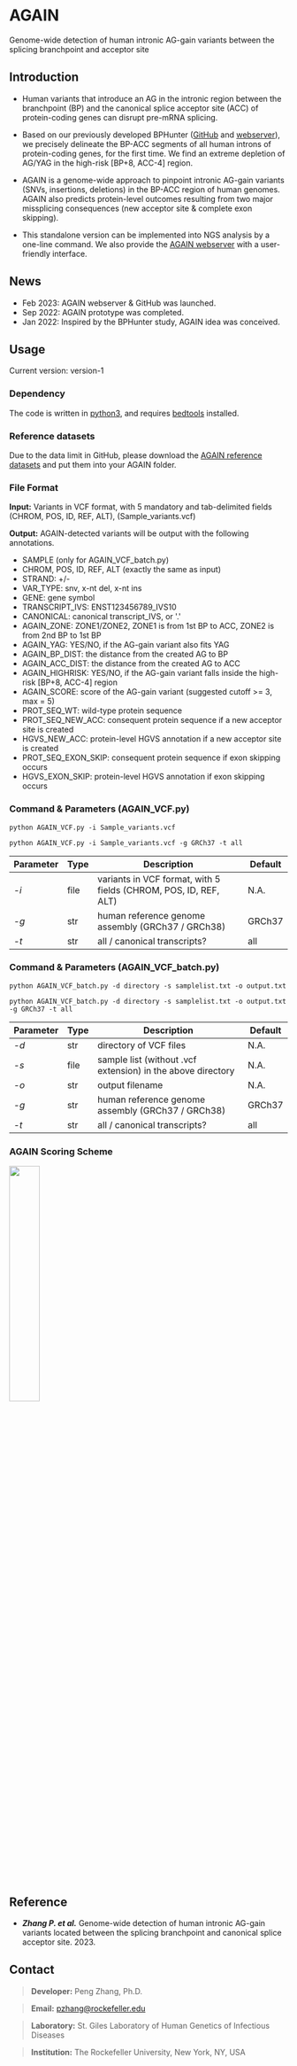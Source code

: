 # AGAIN
Genome-wide detection of human intronic AG-gain variants between the splicing branchpoint and acceptor site

## Introduction
- Human variants that introduce an AG in the intronic region between the branchpoint (BP) and the canonical splice acceptor site (ACC) of protein-coding genes can disrupt pre-mRNA splicing.

- Based on our previously developed BPHunter ([GitHub](https://github.com/casanova-lab/BPHunter) and [webserver](https://hgidsoft.rockefeller.edu/BPHunter)), we precisely delineate the BP-ACC segments of all human introns of protein-coding genes, for the first time. We find an extreme depletion of AG/YAG in the high-risk [BP+8, ACC-4] region. 

- AGAIN is a genome-wide approach to pinpoint intronic AG-gain variants (SNVs, insertions, deletions) in the BP-ACC region of human genomes. AGAIN also predicts protein-level outcomes resulting from two major missplicing consequences (new acceptor site & complete exon skipping).

- This standalone version can be implemented into NGS analysis by a one-line command. We also provide the [AGAIN webserver](http://hgidsoft.rockefeller.edu/AGAIN) with a user-friendly interface.

## News
- Feb 2023: AGAIN webserver & GitHub was launched.
- Sep 2022: AGAIN prototype was completed.
- Jan 2022: Inspired by the BPHunter study, AGAIN idea was conceived.

## Usage 
Current version: version-1
### Dependency
The code is written in [python3](https://www.python.org/downloads/), and requires [bedtools](https://bedtools.readthedocs.io/en/latest/) installed.

### Reference datasets
Due to the data limit in GitHub, please download the [AGAIN reference datasets](http://hgidsoft.rockefeller.edu/AGAIN/standalone.html) and put them into your AGAIN folder.

### File Format
**Input:** Variants in VCF format, with 5 mandatory and tab-delimited fields (CHROM, POS, ID, REF, ALT), (Sample_variants.vcf)

**Output:** AGAIN-detected variants will be output with the following annotations.
  - SAMPLE (only for AGAIN_VCF_batch.py)
  - CHROM, POS, ID, REF, ALT (exactly the same as input)
  - STRAND: +/-
  - VAR_TYPE: snv, x-nt del, x-nt ins
  - GENE: gene symbol
  - TRANSCRIPT_IVS: ENST123456789_IVS10
  - CANONICAL: canonical transcript_IVS, or '.'
  - AGAIN_ZONE: ZONE1/ZONE2, ZONE1 is from 1st BP to ACC, ZONE2 is from 2nd BP to 1st BP
  - AGAIN_YAG: YES/NO, if the AG-gain variant also fits YAG
  - AGAIN_BP_DIST: the distance from the created AG to BP
  - AGAIN_ACC_DIST: the distance from the created AG to ACC
  - AGAIN_HIGHRISK: YES/NO, if the AG-gain variant falls inside the high-risk [BP+8, ACC-4] region
  - AGAIN_SCORE: score of the AG-gain variant (suggested cutoff >= 3, max = 5)
  - PROT_SEQ_WT: wild-type protein sequence
  - PROT_SEQ_NEW_ACC: consequent protein sequence if a new acceptor site is created
  - HGVS_NEW_ACC: protein-level HGVS annotation if a new acceptor site is created
  - PROT_SEQ_EXON_SKIP: consequent protein sequence if exon skipping occurs
  - HGVS_EXON_SKIP: protein-level HGVS annotation if exon skipping occurs

### Command & Parameters (AGAIN_VCF.py)
```
python AGAIN_VCF.py -i Sample_variants.vcf
```
```
python AGAIN_VCF.py -i Sample_variants.vcf -g GRCh37 -t all
```

Parameter | Type | Description | Default
----------|------|-------------|--------------
*-i*|file|variants in VCF format, with 5 fields (CHROM, POS, ID, REF, ALT)|N.A.
*-g*|str|human reference genome assembly (GRCh37 / GRCh38)|GRCh37
*-t*|str|all / canonical transcripts?|all

### Command & Parameters (AGAIN_VCF_batch.py)
```
python AGAIN_VCF_batch.py -d directory -s samplelist.txt -o output.txt
```
```
python AGAIN_VCF_batch.py -d directory -s samplelist.txt -o output.txt -g GRCh37 -t all
```

Parameter | Type | Description | Default
----------|------|-------------|--------------
*-d*|str|directory of VCF files|N.A.
*-s*|file|sample list (without .vcf extension) in the above directory|N.A.
*-o*|str|output filename|N.A.
*-g*|str|human reference genome assembly (GRCh37 / GRCh38)|GRCh37
*-t*|str|all / canonical transcripts?|all

### AGAIN Scoring Scheme
<img src="https://hgidsoft.rockefeller.edu/AGAIN/img/AGAIN_Scoring.jpg" width="33%" height="33%">

## Reference
- ***Zhang P. et al.*** Genome-wide detection of human intronic AG-gain variants located between the splicing branchpoint and canonical splice acceptor site. 2023.

## Contact
> **Developer:** Peng Zhang, Ph.D.

> **Email:** pzhang@rockefeller.edu

> **Laboratory:** St. Giles Laboratory of Human Genetics of Infectious Diseases

> **Institution:** The Rockefeller University, New York, NY, USA
